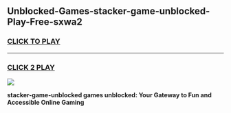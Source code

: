 
## Unblocked-Games-stacker-game-unblocked-Play-Free-sxwa2
<h3>
<a href="https://premium76.site?title=stacker-game-unblocked&ref=22A">CLICK TO PLAY</a></h3>
<hr>

<h3>
<a href="https://premium76.site?title=stacker-game-unblocked&ref=22A">CLICK 2 PLAY</a>
  
</h3>

<a href="https://premium76.site?title=stacker-game-unblocked&ref=22A"><img src="https://clearcache.store/games.png"></a>


**stacker-game-unblocked games unblocked: Your Gateway to Fun and Accessible Online Gaming**
